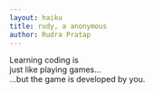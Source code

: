 ```yaml
---
layout: haiku
title: rudy, a anonymous
author: Rudra Pratap
---
```


Learning coding is<br>
just like playing games...<br>
...but the game is developed by you.<br>
